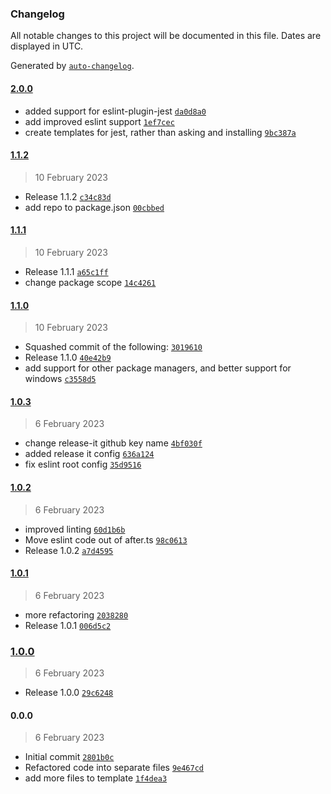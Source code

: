 ### Changelog

All notable changes to this project will be documented in this file. Dates are displayed in UTC.

Generated by [`auto-changelog`](https://github.com/CookPete/auto-changelog).

#### [2.0.0](https://github.com/aarondill/create-ts/compare/1.1.2...2.0.0)

- added support for eslint-plugin-jest [`da0d8a0`](https://github.com/aarondill/create-ts/commit/da0d8a0e44cb53bc03aadb84a978704e8d0bfac6)
- add improved eslint support [`1ef7cec`](https://github.com/aarondill/create-ts/commit/1ef7cec31f8634875cea05dd9510a2f28975dc7a)
- create templates for jest, rather than asking and installing [`9bc387a`](https://github.com/aarondill/create-ts/commit/9bc387a4dab4588dabd5ebc9104db3b2492ac1a8)

#### [1.1.2](https://github.com/aarondill/create-ts/compare/1.1.1...1.1.2)

> 10 February 2023

- Release 1.1.2 [`c34c83d`](https://github.com/aarondill/create-ts/commit/c34c83db18b55b58c4bd38c61165e529b739eb26)
- add repo to package.json [`00cbbed`](https://github.com/aarondill/create-ts/commit/00cbbed51d7e7275c3779b01170507cc2ed77f6f)

#### [1.1.1](https://github.com/aarondill/create-ts/compare/1.1.0...1.1.1)

> 10 February 2023

- Release 1.1.1 [`a65c1ff`](https://github.com/aarondill/create-ts/commit/a65c1ff0c42c810633ceeeba3f7c42d840cf5629)
- change package scope [`14c4261`](https://github.com/aarondill/create-ts/commit/14c4261877f4c9310cb873c957d2b9dce20aa406)

#### [1.1.0](https://github.com/aarondill/create-ts/compare/1.0.3...1.1.0)

> 10 February 2023

- Squashed commit of the following: [`3019610`](https://github.com/aarondill/create-ts/commit/3019610c68b306dcb711e45452045057832baebf)
- Release 1.1.0 [`40e42b9`](https://github.com/aarondill/create-ts/commit/40e42b9cb296ef1746cedc4a3a4870e2d4d24a28)
- add support for other package managers, and better support for windows [`c3558d5`](https://github.com/aarondill/create-ts/commit/c3558d55786e9d949577148dd49ef67aaacc54f4)

#### [1.0.3](https://github.com/aarondill/create-ts/compare/1.0.2...1.0.3)

> 6 February 2023

- change release-it github key name [`4bf030f`](https://github.com/aarondill/create-ts/commit/4bf030f48eb60d4ec82b80bd23183e334bd15c00)
- added release it config [`636a124`](https://github.com/aarondill/create-ts/commit/636a124cf57035990f14090060fdb38a461f1a57)
- fix eslint root config [`35d9516`](https://github.com/aarondill/create-ts/commit/35d9516d68f493101279d82746cf05db6d968fa2)

#### [1.0.2](https://github.com/aarondill/create-ts/compare/1.0.1...1.0.2)

> 6 February 2023

- improved linting [`60d1b6b`](https://github.com/aarondill/create-ts/commit/60d1b6b42ce44aed7caac15cc7005189cd0136c4)
- Move eslint code out of after.ts [`98c0613`](https://github.com/aarondill/create-ts/commit/98c0613ee5c3014b5652cd870b263eb187b3cf80)
- Release 1.0.2 [`a7d4595`](https://github.com/aarondill/create-ts/commit/a7d45953aa7b12ddc1a9611ff6cc2f2739715868)

#### [1.0.1](https://github.com/aarondill/create-ts/compare/1.0.0...1.0.1)

> 6 February 2023

- more refactoring [`2038280`](https://github.com/aarondill/create-ts/commit/2038280b4f990a59a70665fc5cb83bcf91c69c26)
- Release 1.0.1 [`006d5c2`](https://github.com/aarondill/create-ts/commit/006d5c257f12da782083511300153430ed72a3ed)

### [1.0.0](https://github.com/aarondill/create-ts/compare/0.0.0...1.0.0)

> 6 February 2023

- Release 1.0.0 [`29c6248`](https://github.com/aarondill/create-ts/commit/29c62485ccaf0dcc8897507789c8154ab977b493)

#### 0.0.0

> 6 February 2023

- Initial commit [`2801b0c`](https://github.com/aarondill/create-ts/commit/2801b0c583755db9f9d91309abed41f03cc0ad82)
- Refactored code into separate files [`9e467cd`](https://github.com/aarondill/create-ts/commit/9e467cd254de6cd99d206c60ad400cd78e0291dd)
- add more files to template [`1f4dea3`](https://github.com/aarondill/create-ts/commit/1f4dea3587dfcb90dde87625c3a93a60ce2110d1)
